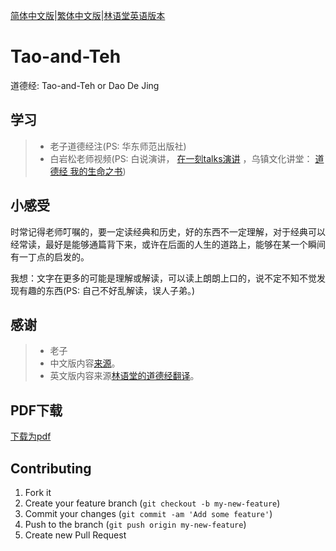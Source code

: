 [简体中文版](/source/Tao-and-Teh-zh-cn.md)|[繁体中文版](/source/Tao-and-Teh-zh-tw.md)|[林语堂英语版本](/source/Tao-and-Teh-en.md)

# Tao-and-Teh
道德经: Tao-and-Teh or Dao De Jing

## 学习
> * 老子道德经注(PS: 华东师范出版社)
> * 白岩松老师视频(PS: 白说演讲， [在一刻talks演讲](https://www.bilibili.com/video/av51009656?from=search&seid=11283991161854352631) ，乌镇文化讲堂： [道德经 我的生命之书](https://www.bilibili.com/video/av57762220?from=search&seid=11283991161854352631))

## 小感受
时常记得老师叮嘱的，要一定读经典和历史，好的东西不一定理解，对于经典可以经常读，最好是能够通篇背下来，或许在后面的人生的道路上，能够在某一个瞬间有一丁点的启发的。

我想：文字在更多的可能是理解或解读，可以读上朗朗上口的，说不定不知不觉发现有趣的东西(PS: 自己不好乱解读，误人子弟。)

## 感谢
> * 老子
> * 中文版内容[来源](www.daodejing.org)。
> * 英文版内容来源[林语堂的道德经翻译](http://www.360doc.com/content/17/1016/09/235213_695322450.shtml)。

## PDF下载
[下载为pdf](/source/Tao-and-Teh-zh-cn.pdf)

## Contributing

1. Fork it
2. Create your feature branch (`git checkout -b my-new-feature`)
3. Commit your changes (`git commit -am 'Add some feature'`)
4. Push to the branch (`git push origin my-new-feature`)
5. Create new Pull Request

